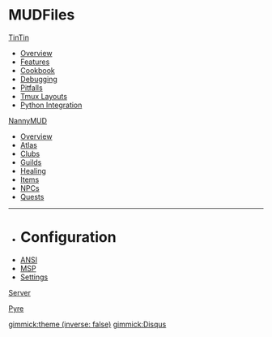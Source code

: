 # MUDFiles

[TinTin]()

  * [Overview](tintin/index.md)
  * [Features](tintin/features/index.md)
  * [Cookbook](tintin/cookbook/index.md)
  * [Debugging](tintin/debugging.md)
  * [Pitfalls](tintin/pitfalls.md)
  * [Tmux Layouts](tintin/tmux/index.md)
  * [Python Integration](tintin/python/index.md)

[NannyMUD]()

  * [Overview](/nannymud/index.md)
  * [Atlas](/nannymud/atlas.md)
  * [Clubs](/nannymud/clubs.md)
  * [Guilds](/nannymud/guilds.md)
  * [Healing](/nannymud/healing.md)
  * [Items](/nannymud/items.md)
  * [NPCs](/nannymud/npcs.md)
  * [Quests](/nannymud/quests.md)
  - - - -
  * # Configuration
  * [ANSI](/nannymud/config-ansi.md)
  * [MSP](/nannymud/config-msp.md)
  * [Settings](/nannymud/config-settings.md)

[Server](/server/index.md)

[Pyre](/pyre/index.md)

[gimmick:theme (inverse: false)](yeti)
[gimmick:Disqus](mudfiles)
